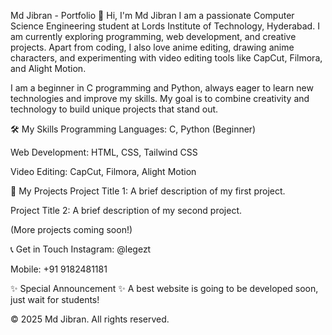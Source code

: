 Md Jibran - Portfolio
👋 Hi, I'm Md Jibran
I am a passionate Computer Science Engineering student at Lords Institute of Technology, Hyderabad. I am currently exploring programming, web development, and creative projects. Apart from coding, I also love anime editing, drawing anime characters, and experimenting with video editing tools like CapCut, Filmora, and Alight Motion.

I am a beginner in C programming and Python, always eager to learn new technologies and improve my skills. My goal is to combine creativity and technology to build unique projects that stand out.

🛠️ My Skills
Programming Languages: C, Python (Beginner)

Web Development: HTML, CSS, Tailwind CSS

Video Editing: CapCut, Filmora, Alight Motion

🚀 My Projects
Project Title 1: A brief description of my first project.

Project Title 2: A brief description of my second project.

(More projects coming soon!)

📞 Get in Touch
Instagram: @legezt

Mobile: +91 9182481181

✨ Special Announcement ✨
A best website is going to be developed soon, just wait for students!

© 2025 Md Jibran. All rights reserved.
